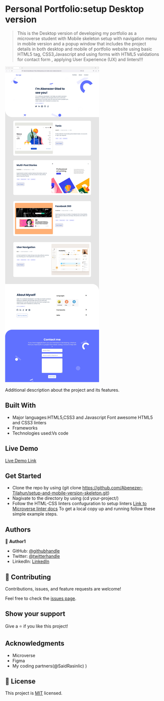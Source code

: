 
# Personal Portfolio:setup Desktop version 

> This is the Desktop version  of developing my portfolio as a microverse student with Mobile skeleton setup with navigation menu in mobile version and a popup window that includes the project details in both desktop and mobile of portfolio website using basic HTML5 tag, CSS3,Javascript and using forms with HTML5 validations for contact form , applying User Experience (UX) and linters!!!

![screenshot](images/Desktop-version-screenshoot.jpg)

Additional description about the project and its features.

## Built With

- Major languages:HTML5,CSS3 and Javascript Font awesome HTML5 and CSS3 linters
- Frameworks
- Technologies used:Vs code

## Live Demo

[Live Demo Link](https://abenezer-tilahun.github.io/Microverse-Portfolio-Website/)

## Get Started

- Clone the repo by using (git clone https://github.com/Abenezer-Tilahun/setup-and-mobile-version-skeleton.git)
- Nagivate to the directory by using (cd your-project/)
- Follow the HTML-CSS linters confuguration to setup linters [Link to Microverse linter docs](https://github.com/microverseinc/linters-config/tree/master/html-css)
To get a local copy up and running follow these simple example steps.


## Authors

👤 **Author1**

- GitHub: [@githubhandle](https://github.com/Abenezer-Tilahun)
- Twitter: [@twitterhandle](https://twitter.com/AbenezerTilah11)
- LinkedIn: [LinkedIn](linkedin.com/in/abenezer-tilahun-4b4b43137)

## 🤝 Contributing

Contributions, issues, and feature requests are welcome!

Feel free to check the [issues page](../../issues/).


## Show your support

Give a ⭐️ if you like this project!


## Acknowledgments

- Microverse
- Figma
- My coding partners(@SaidRasinlic)
)


## 📝 License

This project is [MIT](./MIT.md) licensed.
